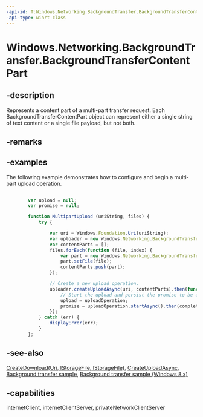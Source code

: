 ```yaml
---
-api-id: T:Windows.Networking.BackgroundTransfer.BackgroundTransferContentPart
-api-type: winrt class
---
```


<!-- Class syntax.
public class BackgroundTransferContentPart : Windows.Networking.BackgroundTransfer.IBackgroundTransferContentPart
-->

# Windows.Networking.BackgroundTransfer.BackgroundTransferContentPart

## -description
Represents a content part of a multi-part transfer request. Each BackgroundTransferContentPart object can represent either a single string of text content or a single file payload, but not both.

## -remarks

## -examples
The following example demonstrates how to configure and begin a multi-part upload operation.

```javascript
        
        var upload = null;
        var promise = null;

        function MultipartUpload (uriString, files) {
            try {

                var uri = Windows.Foundation.Uri(uriString);
                var uploader = new Windows.Networking.BackgroundTransfer.BackgroundUploader();
                var contentParts = [];
                files.forEach(function (file, index) {
                    var part = new Windows.Networking.BackgroundTransfer.BackgroundTransferContentPart("File" + index, file.name);
                    part.setFile(file);
                    contentParts.push(part);
                });

                // Create a new upload operation.
                uploader.createUploadAsync(uri, contentParts).then(function (uploadOperation) {
                    // Start the upload and persist the promise to be able to cancel the upload.
                    upload = uploadOperation;
                    promise = uploadOperation.startAsync().then(complete, error, progress);
                });
            } catch (err) {
                displayError(err);
            }
        };
```



## -see-also
[CreateDownload(Uri, IStorageFile, IStorageFile)](backgrounddownloader_createdownload_1461958690.md), [CreateUploadAsync](/uwp/api/windows.networking.backgroundtransfer.backgrounduploader.createuploadasync), [Background transfer sample](https://github.com/Microsoft/Windows-universal-samples/tree/master/Samples/BackgroundTransfer), [Background transfer sample (Windows 8.x)](https://github.com/microsoftarchive/msdn-code-gallery-microsoft/tree/master/Official%20Windows%20Platform%20Sample/Background%20Transfer%20sample)

## -capabilities
internetClient, internetClientServer, privateNetworkClientServer
